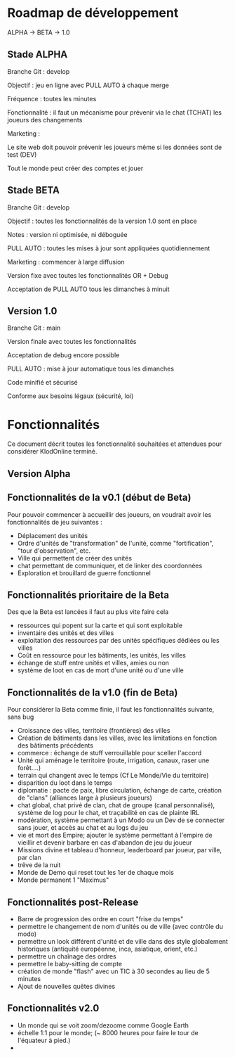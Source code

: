 # Roadmap de développement
ALPHA → BETA → 1.0

## Stade ALPHA

Branche Git : develop

Objectif : jeu en ligne avec PULL AUTO à chaque merge

Fréquence : toutes les minutes

Fonctionnalité : il faut un mécanisme pour prévenir via le chat (TCHAT) les joueurs des changements

Marketing :

Le site web doit pouvoir prévenir les joueurs même si les données sont de test (DEV)

Tout le monde peut créer des comptes et jouer

## Stade BETA

Branche Git : develop

Objectif : toutes les fonctionnalités de la version 1.0 sont en place

Notes : version ni optimisée, ni déboguée

PULL AUTO : toutes les mises à jour sont appliquées quotidiennement

Marketing : commencer à large diffusion

Version fixe avec toutes les fonctionnalités OR + Debug

Acceptation de PULL AUTO tous les dimanches à minuit

## Version 1.0

Branche Git : main

Version finale avec toutes les fonctionnalités

Acceptation de debug encore possible

PULL AUTO : mise à jour automatique tous les dimanches

Code minifié et sécurisé

Conforme aux besoins légaux (sécurité, loi)

# Fonctionnalités
Ce document décrit toutes les fonctionnalité souhaitées et attendues pour considérer KlodOnline terminé.

## Version Alpha 

## Fonctionnalités de la v0.1 (début de Beta)
Pour pouvoir commencer à accueillir des joueurs, on voudrait avoir les fonctionnalités de jeu suivantes :
 - Déplacement des unités
 - Ordre d'unités de "transformation" de l'unité, comme "fortification", "tour d'observation", etc.
 - Ville qui permettent de créer des unités
 - chat permettant de communiquer, et de linker des coordonnées
 - Exploration et brouillard de guerre fonctionnel

## Fonctionnalités prioritaire de la Beta
Des que la Beta est lancées il faut au plus vite faire cela
 - ressources qui popent sur la carte et qui sont exploitable
 - inventaire des unités et des villes
 - exploitation des ressources par des unités spécifiques dédiées ou les villes
 - Coût en ressource pour les bâtiments, les unités, les villes
 - échange de stuff entre unités et villes, amies ou non
 - système de loot en cas de mort d'une unité ou d'une ville

## Fonctionnalités de la v1.0 (fin de Beta)
Pour considérer la Beta comme finie, il faut les fonctionnalités suivante, sans bug
 - Croissance des villes, territoire (frontières) des villes 
 - Création de bâtiments dans les villes, avec les limitations en fonction des bâtiments précédents
 - commerce : échange de stuff verrouillable pour sceller l'accord
 - Unité qui aménage le territoire (route, irrigation, canaux, raser une forêt....)
 - terrain qui changent avec le temps (Cf Le Monde/Vie du territoire)
 - disparition du loot dans le temps
 - diplomatie : pacte de paix, libre circulation, échange de carte, création de "clans" (alliances large à plusieurs joueurs)
 - chat global, chat privé de clan, chat de groupe (canal personnalisé), système de log pour le chat, et traçabilité en cas de plainte IRL
 - modération, système permettant à un Modo ou un Dev de se connecter sans jouer, et accès au chat et au logs du jeu
 - vie et mort des Empire; ajouter le système permettant à l'empire de vieillir et devenir barbare en cas d'abandon de jeu du joueur
 - Missions divine et tableau d'honneur, leaderboard par joueur, par ville, par clan
 - trêve de la nuit
 - Monde de Demo qui reset tout les 1er de chaque mois
 - Monde permanent 1 "Maximus"

## Fonctionnalités post-Release
 - Barre de progression des ordre en court "frise du temps"
 - permettre le changement de nom d'unités ou de ville (avec contrôle du modo)
 - permettre un look différent d'unité et de ville dans des style globalement historiques (antiquité européenne, inca, asiatique, orient, etc.)
 - permettre un chaînage des ordres
 - permettre le baby-sitting de compte
 - création de monde "flash" avec un TIC à 30 secondes au lieu de 5 minutes
 - Ajout de nouvelles quêtes divines

## Fonctionnalités v2.0
 - Un monde qui se voit zoom/dezoome comme Google Earth
 - échelle 1:1 pour le monde; (~ 8000 heures pour faire le tour de l'équateur à pied.)
 - 
